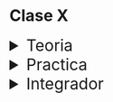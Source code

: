 # Clase X

<details>
<summary style="font-size:28px">Teoria</summary>

---

Comienza a leer el archivo `sum.test.js`.

- [ ] Observa la sintaxis de los tests.

  - Observa como se utiliza `describe` para agrupar tests.

  - Observa como se utiliza `it` o `test` para definir un test.

  - Observa como se utiliza `expect` para definir una asercion.

  - Observa como utilizamos matchers para definir la asercion.

- [ ] Ahora observa el archivo `App.test.js`.

  - Observa como se utiliza `render` para renderizar un componente.

  - Observa como se utiliza `screen` para obtener elementos del DOM.

  - Observa como se utiliza `fireEvent` para simular eventos.

- [ ] Recuerda que queremos que los test sean independientes. Por lo tanto, no queremos que puedan hacer fetch a la API. Para eso vamos a utilizar `jest.mock` para mockear el modulo `window.fetch`. Lo mismo con las props y funciones que recibe el componente.

Opcionalmente, puedes leer la siguiente documentacion:

- [ ] [Vitest](https://vitest.dev/api/expect.html)

- [ ] [Prioridad de queries en Testing Library](https://testing-library.com/docs/queries/about/#priority)

---

Si quieres, puedes ver el ejercicio con el que trabajaremos durante la clase [aqui](/src/clases/16-testing/teoria/App.jsx)
</details>
<details>
<summary style="font-size:28px">Practica</summary>

---

### Ejercicio 1: configuracion de entorno

1. Instale las dependencias de **desarrollo** `vitest`, `@testing-library/react` y `jsdom`

2. Configure el archivo `vite.config.js` para que use `jsdom` como entorno de testeo.

    Agregar la siguiente linea al archivo:

    ```js
    // vite.config.js
    export default defineConfig({
      // ...
      test: {
        globals: true,
        environment: 'jsdom',
      }
    })
    ```

3. Modifique el `package.json` para que ejecute los tests con `vitest`

  ```json
  // package.json
  {
    // ...
    "scripts": {
      // ...
      "test": "vitest"
    }
  }
  ```

4. Cree un test de prueba para verificar que todo este funcionando correctamente

    ```js
    // src/App.test.js
    import { render, screen } from '@testing-library/react'
    import App from './App'

    test('renders learn react link', () => {
      render(<App />)
      expect(true).toBeTruthy()
    })
    ```

### Ejercicio 2: Proper practice

cree los siguientes test, y adapte la aplicacion de acuerdo a los mismos:

1. La app debe tener un titulo que diga `Cookie Clicker`

2. La app debe tener un boton que diga `Click me!`

3. La app debe tener un contador que diga `0`

4. La app debe incrementar el contador en 1 cada vez que se presiona el boton

5. La app debe tener un boton que diga `Ascend`

6. El boton `Ascend` debe estar deshabilitado cuando el contador es menor a 10

7. La app recibe un parametro opcional que es una funcion que se ejecuta cuando se presiona el boton `Ascend`

---

Puedes ver la resolucion [aqui](/src/clases/16-testing/practica/App.jsx)
</details>
<details>
<summary style="font-size:28px">Integrador</summary>
WIP: come later
</details>